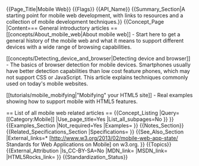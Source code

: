 {{Page_Title|Mobile Web}}
{{Flags}}
{{API_Name}}
{{Summary_Section|A starting point for mobile web development, with links to resources and a collection of mobile development techniques.}}
{{Concept_Page
|Content=== General introductory articles ==
[[concepts/About_mobile_web|About mobile web]] - Start here to get a general history of the mobile web and what it means to support different devices with a wide range of browsing capabilities.

[[concepts/Detecting_device_and_browser|Detecting device and browser]] - The basics of browser detection for mobile devices. Smartphones usually have better detection capabilities than low cost feature phones, which may not support CSS or JavaScript. This article explains techniques commonly used on today's mobile websites.

[[tutorials/mobile_mobifying|"Mobifying" your HTML5 site]] - Real examples showing how to support mobile with HTML5 features.

== List of all mobile web related articles ==
{{Concept_Listing
|Query=[[Category:Mobile]]
|Use_page_title=Yes
|List_all_subpages=No
}}
}}
{{Examples_Section
|Not_required=Yes
|Examples=
}}
{{Notes_Section}}
{{Related_Specifications_Section
|Specifications=
}}
{{See_Also_Section
|External_links=* [http://www.w3.org/2013/02/mobile-web-app-state/ Standards for Web Applications on Mobile] on w3.org.
}}
{{Topics}}
{{External_Attribution
|Is_CC-BY-SA=No
|MDN_link=
|MSDN_link=
|HTML5Rocks_link=
}}
{{Standardization_Status}}